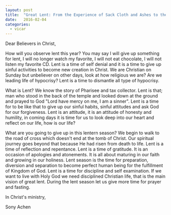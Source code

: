 ```yaml
---
layout: post
title:  "Great Lent: From the Experience of Sack Cloth and Ashes to the New Clothes of Humility and Humbleness"
date:   2016-02-04
categories: 
  - vicar
---
```


Dear Believers in Christ,

How will you observe lent this year?  You may say I will give up something for lent, I will no longer watch my favorite, I will not eat chocolate, I will not listen my favorite CD.  Lent is a time of self denial and it is a time to give up sinful activities to become new creation in Christ.  We are Christian on Sunday but unbeliever on other days, look at how religious we are?  Are we leading life of hypocrisy? Lent is a time to dismantle all type of hypocrisy.

What is Lent? We know the story of Pharisee and tax collector.  Lent is that; man who stood in the back of the temple and looked down at the ground and prayed to God "Lord have mercy on me, I am a sinner".  Lent is a time for to be like that to give up our sinful habits, sinful attitudes and ask God for our forgiveness.  Lent is an attitude, it is an attitude of honesty and humility, in coming days it is time for us to look deep into our heart and reflect on our life, how is our life?

What are you going to give up in this lentern season? We begin to walk to the road of cross which doesn't end at the tomb of Christ.  Our spiritual journey goes beyond that because He had risen from death to life.  Lent is a time of reflection and repentance.  Lent is a time of gratitude.  It is an occasion of apologies and atonements.  It is all about maturing in our faith and growing in our holiness.  Lent season is the time for preparation, diversion and separation to become perfect human being for the fulfillment of Kingdom of God. Lent is a time for discipline and self examination.  If we want to live with Holy God we need disciplined Christian life, that is the main vision of great lent.  During the lent season let us give more time for prayer and fasting.

In Christ's ministry,

Sony Achen 